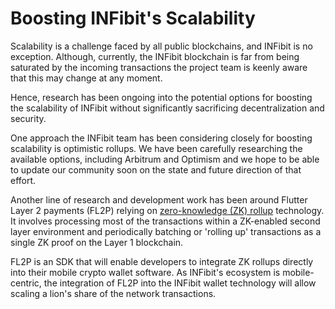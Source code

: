 # Boosting INFibit's Scalability

Scalability is a challenge faced by all public blockchains, and INFibit is no exception. Although, currently, the INFibit blockchain is far from being saturated by the incoming transactions the project team is keenly aware that this may change at any moment.

Hence, research has been ongoing into the potential options for boosting the scalability of INFibit without significantly sacrificing decentralization and security.

One approach the INFibit team has been considering closely for boosting scalability is optimistic rollups. We have been carefully researching the available options, including Arbitrum and Optimism and we hope to be able to update our community soon on the state and future direction of that effort.

Another line of research and development work has been around Flutter Layer 2 payments (FL2P) relying on [zero-knowledge (ZK) rollup](https://docs.ethhub.io/ethereum-roadmap/layer-2-scaling/zk-rollups/) technology. It involves processing most of the transactions within a ZK-enabled second layer environment and periodically batching or 'rolling up' transactions as a single ZK proof on the Layer 1 blockchain.

FL2P is an SDK that will enable developers to integrate ZK rollups directly into their mobile crypto wallet software. As INFibit's ecosystem is mobile-centric, the integration of FL2P into the INFibit wallet technology will allow scaling a lion's share of the network transactions.
